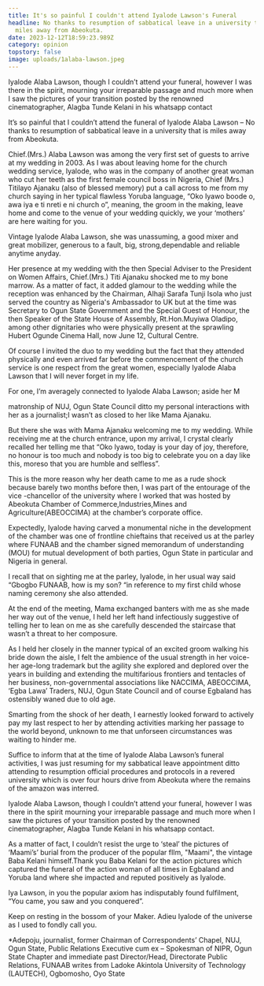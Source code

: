 ```yaml
---
title: It's so painful I couldn't attend Iyalode Lawson's Funeral
headline: No thanks to resumption of sabbatical leave in a university that is
  miles away from Abeokuta.
date: 2023-12-12T18:59:23.989Z
category: opinion
topstory: false
image: uploads/1alaba-lawson.jpeg
---
```

Iyalode Alaba Lawson, though I couldn’t attend your funeral, however I was there in the spirit,  mourning your irreparable passage and much more when I saw the pictures of your transition posted by the renowned cinematographer, Alagba Tunde Kelani in his whatsapp contact



It’s so painful that I couldn’t attend the funeral of Iyalode Alaba Lawson – No thanks to resumption of sabbatical leave in a university that is miles away from Abeokuta.



Chief.(Mrs.) Alaba Lawson was among the very first set of guests to arrive at my wedding in 2003. As I was about leaving home for the church wedding service, Iyalode, who was in the company of another great woman who cut her teeth as the first female council boss in Nigeria, Chief (Mrs.) Titilayo Ajanaku (also of blessed memory) put a call across to me from my church saying in her typical flawless Yoruba language, “Oko Iyawo boode o, awa iya e ti nreti e ni church o”, meaning, the groom in the making, leave home and come to the venue of your wedding quickly, we your ‘mothers’ are here waiting for you.



Vintage Iyalode Alaba Lawson, she was unassuming, a good mixer and great mobilizer, generous to a fault, big, strong,dependable and reliable anytime anyday.



Her presence at my wedding with the then Special Adviser to the President on Women Affairs, Chief.(Mrs.) Titi Ajanaku shocked me to my bone marrow. As a matter of fact, it added glamour to the wedding while the reception was enhanced by the Chairman, Alhaji Sarafa Tunji Isola who just served the country as Nigeria's Ambassador to UK but at the time was Secretary to Ogun State Government and the Special Guest of Honour, the then Speaker of the State House of Assembly, Rt.Hon.Muyiwa Oladipo, among other dignitaries who were physically present at the sprawling Hubert Ogunde Cinema Hall, now June 12, Cultural Centre.



Of course I invited the duo to my wedding but the fact that they attended physically and even arrived far before the commencement of the church service is one respect from the great women, especially Iyalode Alaba Lawson that I will never forget in my life.



For one, I’m averagely connected to Iyalode Alaba Lawson; aside her M

matronship of NUJ, Ogun State Council ditto my personal interactions with her as a journalist;I wasn’t as closed to her like Mama Ajanaku.



But there she was with Mama Ajanaku welcoming me to my wedding. While receiving me at the church entrance, upon my arrival, I crystal clearly recalled her telling me that “Oko Iyawo, today is your day of joy, therefore, no honour is too much and nobody is too big to celebrate you on a day like this, moreso that you are humble and selfless”.



This is the more reason why her death came to me as a rude shock because barely two months before then, I was part of the entourage of the vice -chancellor of the university where I worked that was hosted by Abeokuta Chamber of Commerce,Industries,Mines and Agriculture(ABEOCCIMA) at the chamber’s corporate office.



Expectedly, Iyalode having carved a monumental niche in the development of the chamber was one of frontline chieftains that received us at the parley where FUNAAB and the chamber signed memorandum of understanding (MOU) for mutual development of both parties, Ogun State in particular and Nigeria in general.



I recall that on sighting me at the parley, Iyalode, in her usual way said “Gbogbo FUNAAB, how is my son? “in reference to my first child whose naming ceremony she also attended.



At the end of the meeting, Mama exchanged banters with me as she made her way out of the venue, I held her left hand infectiously suggestive of telling her to lean on me as she carefully descended the staircase that wasn’t a threat to her composure.



As I held her closely in the manner typical of an excited groom walking his bride down the aisle, I felt the ambience of the usual strength in her voice-her age-long trademark but the agility she explored and deplored over the years in building and extending the multifarious frontiers and tentacles of her business, non-governmental associations like NACCIMA, ABEOCCIMA, ‘Egba Lawa’ Traders, NUJ, Ogun State Council and of course Egbaland has ostensibly waned due to old age.



Smarting from the shock of her death, I earnestly looked forward to actively pay my last respect to her by attending activities marking her passage to the world beyond, unknown to me that unforseen circumstances was waiting to hinder me.



Suffice to inform that at the time of Iyalode Alaba Lawson’s funeral activities, I was just resuming for my sabbatical leave appointment ditto attending to resumption official procedures and protocols in a revered university which is over four hours drive from Abeokuta where the remains of the amazon was interred.



Iyalode Alaba Lawson, though I couldn’t attend your funeral, however I was there in the spirit mourning your irreparable passage and much more when I saw the pictures of your transition posted by the renowned cinematographer, Alagba Tunde Kelani in his whatsapp contact.



As a matter of fact, I couldn’t resist the urge to ‘steal’ the pictures of ‘Maami’s’ burial from the producer of the popular fIlm, "Maami", the vintage Baba Kelani himself.Thank you Baba Kelani for the action pictures which captured the funeral of the action woman of all times in Egbaland and Yoruba land where she impacted and reputed positively as Iyalode.



Iya Lawson, in you the popular axiom has indisputably found fulfilment, “You came, you saw and you conquered”.



Keep on resting in the bossom of your Maker. Adieu Iyalode of the universe as I used to fondly call you.



\*Adepoju, journalist, former Chairman of Correspondents’ Chapel, NUJ, Ogun State, Public Relations Executive cum ex – Spokesman of NIPR, Ogun State Chapter and immediate past Director/Head, Directorate Public Relations, FUNAAB writes from Ladoke Akintola University of Technology (LAUTECH), Ogbomosho, Oyo State
